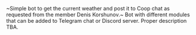 ~Simple bot to get the current weather and post it to Coop chat as requested from the member Denis Korshunov.~
Bot with different modules that can be added to Telegram chat or Discord server. Proper description TBA.
